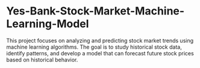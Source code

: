 # Yes-Bank-Stock-Market-Machine-Learning-Model
This project focuses on analyzing and predicting stock market trends using machine learning algorithms. The goal is to study historical stock data, identify patterns, and develop a model that can forecast future stock prices based on historical behavior.
